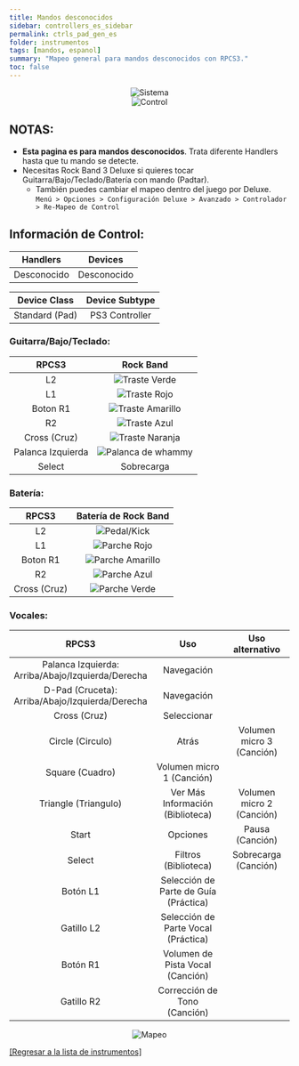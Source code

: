 ```yaml
---
title: Mandos desconocidos
sidebar: controllers_es_sidebar
permalink: ctrls_pad_gen_es
folder: instrumentos
tags: [mandos, espanol]
summary: "Mapeo general para mandos desconocidos con RPCS3."
toc: false
---
```


<div align="center"> <img src="https://rb3pc.milohax.org/images/instruments/plat/myst.png" alt="Sistema" title="Sistema"></div>

<div align="center"> <img src="https://rb3pc.milohax.org/images/instruments/cont/mystcontrollers.png" alt="Control" title="Control"></div>

## NOTAS:

* **Esta pagina es para mandos desconocidos**. Trata diferente Handlers hasta que tu mando se detecte.
* Necesitas Rock Band 3 Deluxe si quieres tocar Guitarra/Bajo/Teclado/Batería con mando (Padtar).
	- También puedes cambiar el mapeo dentro del juego por Deluxe.  
	`Menú > Opciones > Configuración Deluxe > Avanzado > Controlador > Re-Mapeo de Control`

## Información de Control:

| Handlers | Devices |
|:--------:|:-------:|
| Desconocido | Desconocido |

| Device Class | Device Subtype |
|:------------------:|:---------------------:|
| Standard (Pad) | PS3 Controller |

### Guitarra/Bajo/Teclado:

| **RPCS3**          | **Rock Band** |
|:------------------:|:---------------------:|
| L2 | ![Traste Verde](https://rb3pc.milohax.org/images/btns/gtrs/gf.png "Traste Verde") |
| L1 | ![Traste Rojo](https://rb3pc.milohax.org/images/btns/gtrs/rf.png "Traste Rojo") |
| Boton R1 | ![Traste Amarillo](https://rb3pc.milohax.org/images/btns/gtrs/yf.png "Traste Amarillo") |
| R2 | ![Traste Azul](https://rb3pc.milohax.org/images/btns/gtrs/bf.png "Traste Azul") |
| Cross (Cruz) | ![Traste Naranja](https://rb3pc.milohax.org/images/btns/gtrs/of.png "Traste Naranja") |
| Palanca Izquierda | ![Palanca de whammy](https://rb3pc.milohax.org/images/btns/gtrs/wb.png "Palanca de whammy") |
| Select | Sobrecarga |

### Batería: 

| **RPCS3**    | **Batería de Rock Band** |
|:--------:|:-------------------:|
| L2 | ![Pedal/Kick](https://rb3pc.milohax.org/images/btns/drms/rb/kp.png "Pedal/Kick") |
| L1 | ![Parche Rojo](https://rb3pc.milohax.org/images/btns/drms/rb/rp.png "Parche Rojo") |
| Boton R1 | ![Parche Amarillo](https://rb3pc.milohax.org/images/btns/drms/rb/yp.png "Parche Amarillo") |
| R2 | ![Parche Azul](https://rb3pc.milohax.org/images/btns/drms/rb/bp.png "Parche Azul") |
| Cross (Cruz) | ![Parche Verde](https://rb3pc.milohax.org/images/btns/drms/rb/gp.png "Parche Verde") |

### Vocales:

| **RPCS3** | **Uso** | **Uso alternativo** |
|:---------------------:|:-------------------------------:|:-------------------:|
| Palanca Izquierda: <br> Arriba/Abajo/Izquierda/Derecha | Navegación | |
| D-Pad (Cruceta): <br> Arriba/Abajo/Izquierda/Derecha | Navegación | |
| Cross (Cruz) | Seleccionar | |
| Circle (Circulo) | Atrás | Volumen micro 3 (Canción) |
| Square (Cuadro) | Volumen micro 1 (Canción) | |
| Triangle (Triangulo) | Ver Más Información (Biblioteca) | Volumen micro 2 (Canción) |
| Start | Opciones | Pausa (Canción) |
| Select | Filtros (Biblioteca) | Sobrecarga (Canción) |
| Botón L1 | Selección de Parte de Guía (Práctica) | |
| Gatillo L2 | Selección de Parte Vocal (Práctica) | |
| Botón R1 | Volumen de Pista Vocal (Canción) | |
| Gatillo R2 | Corrección de Tono (Canción) | |

<div align="center"> <img src="https://rb3pc.milohax.org/images/instruments/maps/mystmapping.png" alt="Mapeo" title="Mapeo"></div>

[[Regresar a la lista de instrumentos]](https://rb3pc.milohax.org/ctrls_es#lista-de-instrumentos)
